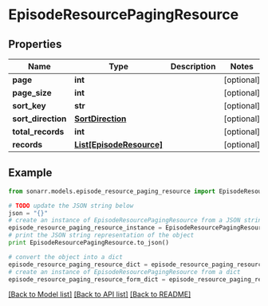 # EpisodeResourcePagingResource


## Properties

Name | Type | Description | Notes
------------ | ------------- | ------------- | -------------
**page** | **int** |  | [optional] 
**page_size** | **int** |  | [optional] 
**sort_key** | **str** |  | [optional] 
**sort_direction** | [**SortDirection**](SortDirection.md) |  | [optional] 
**total_records** | **int** |  | [optional] 
**records** | [**List[EpisodeResource]**](EpisodeResource.md) |  | [optional] 

## Example

```python
from sonarr.models.episode_resource_paging_resource import EpisodeResourcePagingResource

# TODO update the JSON string below
json = "{}"
# create an instance of EpisodeResourcePagingResource from a JSON string
episode_resource_paging_resource_instance = EpisodeResourcePagingResource.from_json(json)
# print the JSON string representation of the object
print EpisodeResourcePagingResource.to_json()

# convert the object into a dict
episode_resource_paging_resource_dict = episode_resource_paging_resource_instance.to_dict()
# create an instance of EpisodeResourcePagingResource from a dict
episode_resource_paging_resource_form_dict = episode_resource_paging_resource.from_dict(episode_resource_paging_resource_dict)
```
[[Back to Model list]](../README.md#documentation-for-models) [[Back to API list]](../README.md#documentation-for-api-endpoints) [[Back to README]](../README.md)


